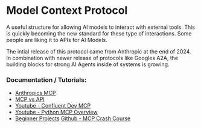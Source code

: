 
# Model Context Protocol
A useful structure for allowing AI models to interact with external tools. This is quickly becoming the new standard for these type of interactions. Some people are liking it to APIs for AI Models.

The intial release of this protocol came from Anthropic at the end of 2024. In combination with newer release of protocols like Googles A2A, the building blocks for strong AI Agents inside of systems is growing.

### Documentation / Tutorials:
- [Anthropics MCP](https://docs.anthropic.com/en/docs/agents-and-tools/mcp)
- [MCP vs API](https://www.youtube.com/watch?v=7j1t3UZA1TY)
- [Youtube - Confluent Dev MCP](https://www.youtube.com/watch?v=FLpS7OfD5-s)
- [Youtube - Python MCP Overview](https://www.youtube.com/watch?v=5xqFjh56AwM)
- [Beginner Projects](https://www.linkedin.com/posts/andreashorn1_%F0%9D%97%AA%F0%9D%97%BC%F0%9D%97%BF%F0%9D%97%B8%F0%9D%97%B6%F0%9D%97%BB%F0%9D%97%B4-%F0%9D%98%84%F0%9D%97%B6%F0%9D%98%81%F0%9D%97%B5-%F0%9D%97%A0%F0%9D%97%96%F0%9D%97%A3-%F0%9D%97%B6%F0%9D%98%80-%F0%9D%97%BC%F0%9D%97%BB%F0%9D%97%B2-activity-7348941372445331456-koQ5/?utm_source=share&utm_medium=member_android&rcm=ACoAAA1u5M4Bug9k301OIryWqnTXjYpn4_R9r9k)
  [Github - MCP Crash Course](https://github.com/daveebbelaar/ai-cookbook/tree/main/mcp/crash-course)



